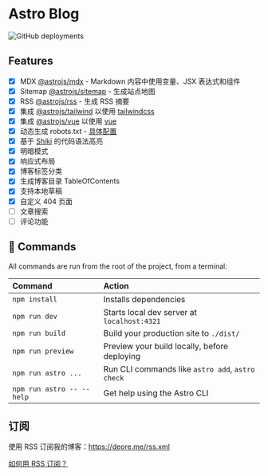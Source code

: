 # Astro Blog

![GitHub deployments](https://img.shields.io/github/deployments/bohecola/astro-blog/production?style=flat&logo=vercel&logoColor=white&label=vercel)

## Features

- [x] MDX [@astrojs/mdx](https://docs.astro.build/en/guides/integrations-guide/mdx/) - Markdown 内容中使用变量、JSX 表达式和组件
- [x] Sitemap [@astrojs/sitemap](https://docs.astro.build/en/guides/integrations-guide/sitemap/) - 生成站点地图
- [x] RSS [@astrojs/rss](https://docs.astro.build/en/guides/rss/#setting-up-astrojsrss) - 生成 RSS 摘要
- [x] 集成 [@astrojs/tailwind](https://docs.astro.build/zh-cn/guides/integrations-guide/tailwind/) 以使用 [tailwindcss](https://tailwindcss.com/) 
- [x] 集成 [@astrojs/vue](https://docs.astro.build/zh-cn/guides/integrations-guide/vue/) 以使用 [vue](https://vuejs.org/)
- [x] 动态生成 robots.txt - [具体配置](https://docs.astro.build/zh-cn/guides/integrations-guide/sitemap/#%E4%BD%BF%E7%94%A8)
- [x] 基于 [Shiki](https://docs.astro.build/zh-cn/guides/integrations-guide/markdoc/#shiki) 的代码语法高亮
- [x] 明暗模式
- [x] 响应式布局
- [x] 博客标签分类
- [x] 生成博客目录 TableOfContents
- [x] 支持本地草稿
- [x] 自定义 404 页面
- [ ] 文章搜索
- [ ] 评论功能

## 🧞 Commands

All commands are run from the root of the project, from a terminal:

| Command                   | Action                                           |
| :------------------------ | :----------------------------------------------- |
| `npm install`             | Installs dependencies                            |
| `npm run dev`             | Starts local dev server at `localhost:4321`      |
| `npm run build`           | Build your production site to `./dist/`          |
| `npm run preview`         | Preview your build locally, before deploying     |
| `npm run astro ...`       | Run CLI commands like `astro add`, `astro check` |
| `npm run astro -- --help` | Get help using the Astro CLI                     |

## 订阅

使用 RSS 订阅我的博客：https://deore.me/rss.xml

[如何用 RSS 订阅？](https://zhuanlan.zhihu.com/p/55026716)